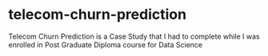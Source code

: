 # telecom-churn-prediction
Telecom Churn Prediction is a Case Study that I had to complete while I was enrolled in Post Graduate Diploma course for Data Science
